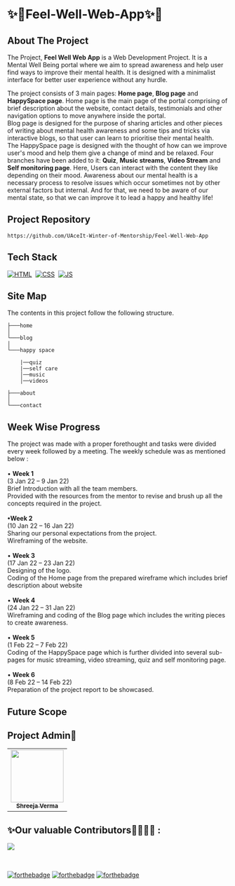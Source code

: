 
# ✨🌸Feel-Well-Web-App✨🌸

## About The Project

The Project, <strong>Feel Well Web App</strong> is a Web Development Project. It is a Mental Well Being portal where we aim to spread awareness and help user find ways to improve their mental health. It is designed with a minimalist interface for better user experience without any hurdle. 

The project consists of 3 main pages: <strong>Home page</strong>, <strong>Blog page</strong> and <strong>HappySpace page</strong>. Home page is the main page of the portal comprising of brief description about the website, contact details, testimonials and other navigation options to move anywhere inside the portal. 
<br>Blog page is designed for the purpose of sharing articles and other pieces of writing about mental health awareness and some tips and tricks via interactive blogs, so that user can learn to prioritise their mental health.
<br>The HappySpace page is designed with the thought of how can we improve user's mood and help them give a change of mind and be relaxed. Four branches have been added to it: <strong>Quiz</strong>, <strong>Music streams</strong>, <strong>Video Stream</strong> and <strong>Self monitoring page</strong>. Here, Users can interact with the content they like depending on their mood. Awareness about our mental health is a necessary process to resolve issues which occur sometimes not by other external factors but internal. And for that, we need to be aware of our mental state, so that we can improve it to lead a happy and healthy life!



## Project Repository 

```
https://github.com/UAceIt-Winter-of-Mentorship/Feel-Well-Web-App
```

## Tech Stack
[![HTML](https://img.shields.io/badge/html5%20-%23E34F26.svg?&style=for-the-badge&logo=html5&logoColor=white)](https://github.com/manankohlii/spacex-launch-data/search?l=html)&nbsp;
[![CSS](https://img.shields.io/badge/css3%20-%231572B6.svg?&style=for-the-badge&logo=css3&logoColor=white)](https://github.com/manankohlii/spacex-launch-data/search?l=css)&nbsp;
[![JS](https://img.shields.io/badge/javascript%20-%23323330.svg?&style=for-the-badge&logo=javascript&logoColor=%23F7DF1E)](https://github.com/manankohlii/spacex-launch-data/search?l=javascript)

## Site Map
The contents in this project follow the following structure.

```
├───home
│
└───blog
│
└───happy space

    |──quiz
    |──self care
    │──music
    │──videos

├───about
│
└───contact
```

## Week Wise Progress
The project was made with a proper forethought and tasks were divided every week followed by a meeting. The weekly schedule was as mentioned below :
    <br><br> • <strong>Week 1</strong>
    <br>(3 Jan 22 – 9 Jan 22)
    <br> Brief Introduction with all the team members.
    <br> Provided with the resources from the mentor to revise and brush up all the concepts required in the project.
    <br>
    <br><strong>•Week 2</strong>
    <br> (10 Jan 22 – 16 Jan 22)
    <br> Sharing our personal expectations from the project.
    <br> Wireframing of the website.
    <br>
    <br> • <strong>Week 3</strong>
    <br>(17 Jan 22 – 23 Jan 22)
    <br> Designing of the logo.
    <br>Coding of the Home page from the prepared wireframe which includes brief description about website
    <br>
    <br> • <strong>Week 4</strong>
    <br> (24 Jan 22 – 31 Jan 22)
    <br> Wireframing and coding of the Blog page which includes the writing pieces to create awareness.
    <br>
    <br> • <strong>Week 5</strong>
    <br> (1 Feb 22 – 7 Feb 22)
    <br> Coding of the HappySpace page which is further divided into several sub-pages for music streaming, video streaming, quiz and self monitoring page.
    <br>
    <br> • <strong>Week 6</strong>
    <br>(8 Feb 22 – 14 Feb 22)
    <br> Preparation of the project report to be showcased.


## Future Scope 

## Project Admin👩
<table>
  <tr>
    <td align="center"><a href="https://github.com/shreejaverma"><img src="https://avatars.githubusercontent.com/u/60843543?v=4" height="120px" width="120px"/><br/><sub><b>Shreeja Verma</b></sub></a></td>
  </tr>
</table>


## ✨Our valuable Contributors👩‍💻👨‍💻 :
<a href="https://github.com/UAceIt-Winter-of-Mentorship/Feel-Well-Web-App/graphs/contributors">
  <img src="https://contrib.rocks/image?repo=UAceIt-Winter-of-Mentorship/Feel-Well-Web-App" />
</a>

<br></br>
[![forthebadge](https://forthebadge.com/images/badges/made-with-javascript.svg)](https://forthebadge.com)
[![forthebadge](https://forthebadge.com/images/badges/built-with-love.svg)](https://forthebadge.com) 
[![forthebadge](https://forthebadge.com/images/badges/built-by-developers.svg)](https://forthebadge.com)
